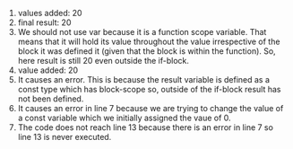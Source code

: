 1. values added:  20
2. final result: 20
3. We should not use var because it is a function scope variable. That means that it will hold its value throughout the value irrespective of the block it was defined it (given that the block is within the function). So, here result is still 20 even outside the if-block.
4. value added: 20
5. It causes an error. This is because the result variable is defined as a const type which has block-scope so, outside of the if-block result has not been defined.
6. It causes an error in line 7 because we are trying to change the value of a const variable which we initially assigned the vaue of 0.
7. The code does not reach line 13 because there is an error in line 7 so line 13 is never executed.
